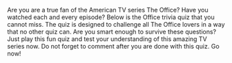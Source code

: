 Are you are a true fan of the American TV series The Office? Have you watched each and every episode? Below is the Office trivia quiz that you cannot miss. The quiz is designed to challenge all The Office lovers in a way that no other quiz can. Are you smart enough to survive these questions? Just play this fun quiz and test your understanding of this amazing TV series now. Do not forget to comment after you are done with this quiz. Go now!
